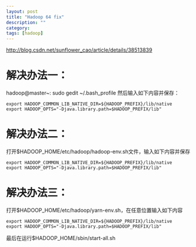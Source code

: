 ```yaml
---
layout: post
title: "Hadoop 64 fix"
description: ""
category: 
tags: [hadoop]
---
```


http://blog.csdn.net/sunflower_cao/article/details/38513839 
# 解决办法一：
hadoop@master~: sudo gedit ~/.bash_profile    然后输入如下内容并保存：

    export HADOOP_COMMON_LIB_NATIVE_DIR=${HADOOP_PREFIX}/lib/native
    export HADOOP_OPTS="-Djava.library.path=$HADOOP_PREFIX/lib"

# 解决办法二：
打开$HADOOP_HOME/etc/hadoop/hadoop-env.sh文件，输入如下内容并保存

    export HADOOP_COMMON_LIB_NATIVE_DIR=${HADOOP_PREFIX}/lib/native
    export HADOOP_OPTS="-Djava.library.path=$HADOOP_PREFIX/lib"

# 解决办法三：
打开$HADOOP_HOME/etc/hadoop/yarn-env.sh，在任意位置输入如下内容

    export HADOOP_COMMON_LIB_NATIVE_DIR=${HADOOP_PREFIX}/lib/native
    export HADOOP_OPTS="-Djava.library.path=$HADOOP_PREFIX/lib"

最后在运行$HADOOP_HOME/sbin/start-all.sh

